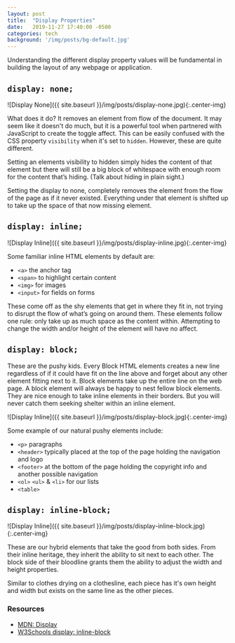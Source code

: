 ```yaml
---
layout: post
title:  "Display Properties"
date:   2019-11-27 17:40:00 -0500
categories: tech
background: '/img/posts/bg-default.jpg'
---
```


Understanding the different display property values will be fundamental in building the layout of any webpage or application.

## `display: none;`

![Display None]({{ site.baseurl }}/img/posts/display-none.jpg){:.center-img}

What does it do? It removes an element from flow of the document.
It may seem like it doesn't do much, but it is a powerful tool when partnered with JavaScript to create the toggle affect.
This can be easily confused with the CSS property `visibility` when it's set to `hidden`. However, these are quite different. 

Setting an elements visibility to hidden simply hides the content of that element but there will still be a big block of whitespace with enough room for the content that’s hiding. (Talk about hiding in plain sight.)

 Setting the display to none, completely removes the element from the flow of the page as if it never existed. Everything under that element is shifted up to take up the space of that now missing element. 

## `display: inline;`

![Display Inline]({{ site.baseurl }}/img/posts/display-inline.jpg){:.center-img}

Some familiar inline HTML elements by default are:
- `<a>` the anchor tag
- `<span>` to highlight certain content
- `<img>` for images
- `<input>` for fields on forms

These come off as the shy elements that get in where they fit in, not trying to disrupt the flow of what’s going on around them. These elements follow one rule: only take up as much space as the content within. Attempting to change the width and/or height of the element will have no affect. 

## `display: block;`

These are the pushy kids. Every Block HTML elements creates a new line regardless of if it could have fit on the line above and forget about any other element fitting next to it. Block elements take up the entire line on the web page. A block element will always be happy to nest fellow block elements. They are nice enough to take inline elements in their borders.  But you will never catch them seeking shelter within an inline element. 

![Display Inline]({{ site.baseurl }}/img/posts/display-block.jpg){:.center-img}

Some example of our natural pushy elements include:
- `<p>` paragraphs
- `<header>` typically placed at the top of the page holding the navigation and logo
- `<footer>` at the bottom of the page holding the copyright info and another possible navigation
- `<ol>` `<ul>` & `<li>` for our lists
- `<table>`

## `display: inline-block;`

![Display Inline]({{ site.baseurl }}/img/posts/display-inline-block.jpg){:.center-img}

These are our hybrid elements that take the good from both sides. From their inline heritage, they inherit the ability to sit next to each other. The block side of their bloodline grants them the ability to adjust the width and height properties. 

Similar to clothes drying on a clothesline, each piece has it's own height and width but exists on the same line as the other pieces.

### Resources
- [MDN: Display](https://developer.mozilla.org/en-US/docs/Web/CSS/display)
- [W3Schools display: inline-block](https://www.w3schools.com/Css/css_inline-block.asp)